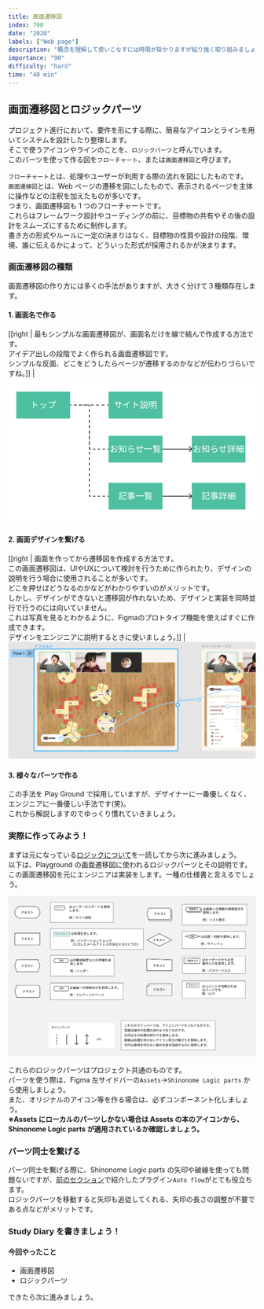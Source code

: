 ```yaml
---
title: 画面遷移図
index: 700
date: "2020"
labels: ["Web page"]
description: "概念を理解して使いこなすには時間が掛かりますが粘り強く取り組みましょう。"
importance: "90"
difficulty: "hard"
time: "40 min"
---
```


## 画面遷移図とロジックパーツ

プロジェクト進行において、要件を形にする際に、簡易なアイコンとラインを用いてシステムを設計したり整理します。  
そこで使うアイコンやラインのことを、`ロジックパーツ`と呼んでいます。  
このパーツを使って作る図を`フローチャート`、または`画面遷移図`と呼びます。

`フローチャート`とは、処理やユーザーが利用する際の流れを図にしたものです。  
`画面遷移図`とは、Web ページの遷移を図にしたもので、表示されるページを主体に操作などの注釈を加えたものが多いです。  
つまり、画面遷移図も 1 つのフローチャートです。  
これらはフレームワーク設計やコーディングの前に、目標物の共有やその後の設計をスムーズにするために制作します。  
書き方の形式やルールに一定の決まりはなく、目標物の性質や設計の段階、環境、誰に伝えるかによって、どういった形式が採用されるかが決まります。

### 画面遷移図の種類

画面遷移図の作り方には多くの手法がありますが、大きく分けて３種類存在します。

#### 1. 画面名で作る

[[right | 最もシンプルな画面遷移図が、画面名だけを線で結んで作成する方法です。<br/>アイデア出しの段階でよく作られる画面遷移図です。<br/>シンプルな反面、どこをどうしたらページが遷移するのかなどが伝わりづらいですね。]]
| ![シンプル](./img/flow-chart.png)

#### 2. 画面デザインを繋げる

[[right | 画面を作ってから遷移図を作成する方法です。<br/>この画面遷移図は、UIやUXについて検討を行うために作られたり、デザインの説明を行う場合に使用されることが多いです。<br/>どこを押せばどうなるのかなどがわかりやすいのがメリットです。<br/>しかし、デザインができないと遷移図が作れないため、デザインと実装を同時並行で行うのには向いていません。<br/>これは写真を見るとわかるように、Figmaのプロトタイプ機能を使えばすぐに作成できます。<br/>デザインをエンジニアに説明するときに使いましょう。]]
| ![画面デザインを繋げる](./img/flow-chart-prototype.png)

#### 3. 様々なパーツで作る

この手法を Play Ground で採用していますが、デザイナーに一番優しくなく、エンジニアに一番優しい手法です(笑)。  
これから解説しますのでゆっくり慣れていきましょう。

### 実際に作ってみよう！

まずは元になっている[ロジックについて](http://www.cs.shinshu-u.ac.jp/Lecture/Prog2/Prog1/class04.pdf)を一読してから次に進みましょう。  
以下は、Playground の画面遷移図に使われるロジックパーツとその説明です。  
この画面遷移図を元にエンジニアは実装をします。一種の仕様書と言えるでしょう。

![ロジックパーツ](./img/logicParts.png)

これらのロジックパーツはプロジェクト共通のものです。  
パーツを使う際は、Figma 左サイドバーの`Assets`→`Shinonome Logic parts` から使用しましょう。  
また、オリジナルのアイコン等を作る場合は、必ずコンポーネント化しましょう。  
**※Assets にローカルのパーツしかない場合は Assets の本のアイコンから、Shinonome Logic parts が適用されているか確認しましょう。**

### パーツ同士を繋げる

パーツ同士を繋げる際に、Shinonome Logic parts の矢印や破線を使っても問題ないですが、[前のセクション](https://design-basic.netlify.app/figma/section5/)で紹介したプラグイン`Auto flow`がとても役立ちます。  
ロジックパーツを移動すると矢印も追従してくれる、矢印の長さの調整が不要である点などがメリットです。

### Study Diary を書きましょう！

#### 今回やったこと

- 画面遷移図
- ロジックパーツ

できたら次に進みましょう。
